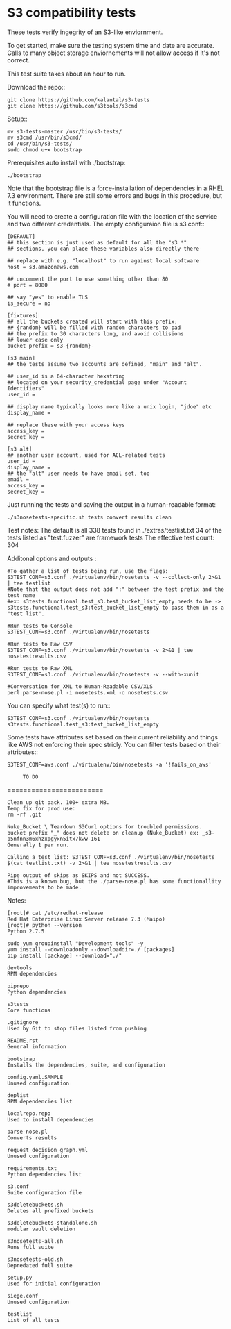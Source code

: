  S3 compatibility tests
========================

These tests verify ingegrity of an S3-like enviornment.

To get started, make sure the testing system time and date are accurate. Calls to many object storage enviornements will not allow access if it's not correct.

This test suite takes about an hour to run.

Download the repo::

	git clone https://github.com/kalantal/s3-tests
	git clone https://github.com/s3tools/s3cmd

Setup::

	mv s3-tests-master /usr/bin/s3-tests/
	mv s3cmd /usr/bin/s3cmd/
	cd /usr/bin/s3-tests/
	sudo chmod u+x bootstrap
	
Prerequisites auto install with ./bootstrap:

	./bootstrap
	
Note that the bootstrap file is a force-installation of dependencies in a RHEL 7.3 environment. There are still some errors and bugs in this procedure, but it functions.

You will need to create a configuration file with the location of the
service and two different credentials. The empty configuraion file is s3.conf::

	[DEFAULT]
	## this section is just used as default for all the "s3 *"
	## sections, you can place these variables also directly there
	
	## replace with e.g. "localhost" to run against local software
	host = s3.amazonaws.com
	
	## uncomment the port to use something other than 80
	# port = 8080
	
	## say "yes" to enable TLS
	is_secure = no
	
	[fixtures]
	## all the buckets created will start with this prefix;
	## {random} will be filled with random characters to pad
	## the prefix to 30 characters long, and avoid collisions
	## lower case only
	bucket prefix = s3-{random}-
	
	[s3 main]
	## the tests assume two accounts are defined, "main" and "alt".
	
	## user_id is a 64-character hexstring
	## located on your security_credential page under "Account Identifiers"
	user_id =
	
	## display name typically looks more like a unix login, "jdoe" etc
	display_name =
	
	## replace these with your access keys
	access_key =
	secret_key =
	
	[s3 alt]
	## another user account, used for ACL-related tests
	user_id =
	display_name =
	## the "alt" user needs to have email set, too
	email =
	access_key =
	secret_key =
	
Just running the tests and saving the output in a human-readable format:

	./s3nosetests-specific.sh tests convert results clean
	
Test notes:
	The default is all 338 tests found in ./extras/testlist.txt
	34 of the tests listed as "test.fuzzer" are framework tests
	The effective test count: 304

Additonal options and outputs :

	#To gather a list of tests being run, use the flags:
	S3TEST_CONF=s3.conf ./virtualenv/bin/nosetests -v --collect-only 2>&1 | tee testlist
	#Note that the output does not add ":" between the test prefix and the test name
	#ex: s3tests.functional.test_s3.test_bucket_list_empty needs to be -> s3tests.functional.test_s3:test_bucket_list_empty to pass them in as a "test list".

	#Run tests to Console
	S3TEST_CONF=s3.conf ./virtualenv/bin/nosetests
	
	#Run tests to Raw CSV
	S3TEST_CONF=s3.conf ./virtualenv/bin/nosetests -v 2>&1 | tee nosetestresults.csv
	
	#Run tests to Raw XML
	S3TEST_CONF=s3.conf ./virtualenv/bin/nosetests -v --with-xunit
	
	#Conversation for XML to Human-Readable CSV/XLS
	perl parse-nose.pl -i nosetests.xml -o nosetests.csv

You can specify what test(s) to run::

	S3TEST_CONF=s3.conf ./virtualenv/bin/nosetests s3tests.functional.test_s3:test_bucket_list_empty

Some tests have attributes set based on their current reliability and
things like AWS not enforcing their spec stricly. You can filter tests
based on their attributes::

	S3TEST_CONF=aws.conf ./virtualenv/bin/nosetests -a '!fails_on_aws'
	
         TO DO
========================

	Clean up git pack. 100+ extra MB.
	Temp fix for prod use:
	rm -rf .git

	Nuke_Bucket \ Teardown S3Curl options for troubled permissions.
	bucket prefix "_" does not delete on cleanup (Nuke_Bucket) ex: _s3-p5nfnn3m6xhzxpgyxn5itx7kww-161
	Generally 1 per run.
	
	Calling a test list: S3TEST_CONF=s3.conf ./virtualenv/bin/nosetests $(cat testlist.txt) -v 2>&1 | tee nosetestresults.csv
	
	Pipe output of skips as SKIPS and not SUCCESS.
	#This is a known bug, but the ./parse-nose.pl has some functionallity improvements to be made.
	
Notes:

	[root]# cat /etc/redhat-release
	Red Hat Enterprise Linux Server release 7.3 (Maipo)
	[root]# python --version
	Python 2.7.5

	sudo yum groupinstall "Development tools" -y
	yum install --downloadonly --downloaddir=./ [packages]
	pip install [package] --download="./"

	devtools
	RPM dependencies

	piprepo
	Python dependencies

	s3tests
	Core functions

	.gitignore
	Used by Git to stop files listed from pushing

	README.rst
	General information

	bootstrap
	Installs the dependencies, suite, and configuration

	config.yaml.SAMPLE
	Unused configuration

	deplist
	RPM dependencies list

	localrepo.repo
	Used to install dependencies

	parse-nose.pl
	Converts results

	request_decision_graph.yml
	Unused configuration

	requirements.txt
	Python dependencies list

	s3.conf
	Suite configuration file

	s3deletebuckets.sh
	Deletes all prefixed buckets

	s3deletebuckets-standalone.sh
	modular vault deletion

	s3nosetests-all.sh
	Runs full suite

	s3nosetests-old.sh
	Depredated full suite

	setup.py
	Used for initial configuration

	siege.conf
	Unused configuration

	testlist
	List of all tests

